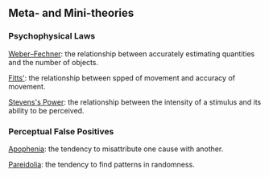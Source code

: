 ## Meta- and Mini-theories  

### Psychophysical Laws  
[Weber–Fechner](https://en.wikipedia.org/wiki/Weber%E2%80%93Fechner_law): the relationship between accurately estimating quantities and the number of objects.  

[Fitts'](https://en.wikipedia.org/wiki/Fitts%27s_law): the relationship between spped of movement and accuracy of movement.  

[Stevens's Power](https://en.wikipedia.org/wiki/Stevens%27s_power_law): the relationship between the intensity of a stimulus and its ability to be perceived.  


### Perceptual False Positives  
[Apophenia](https://en.wikipedia.org/wiki/Apophenia): the tendency to misattribute one cause with another.  

[Pareidolia](https://en.wikipedia.org/wiki/Pareidolia): the tendency to find patterns in randomness.  

